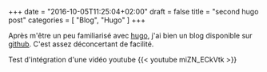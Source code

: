 +++
date = "2016-10-05T11:25:04+02:00"
draft = false
title = "second hugo post"
categories = [ "Blog", "Hugo" ]
+++

Après m'être un peu familiarisé avec [hugo](https://gohugo.io), j'ai bien un blog disponible sur [github](https://github.com).
C'est assez déconcertant de facilité.

Test d'intégration d'une vidéo youtube
{{< youtube miZN_ECkVtk >}}
